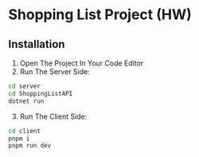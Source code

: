 # Shopping List Project (HW)

## Installation

1. Open The Project In Your Code Editor
2. Run The Server Side:
```bash
cd server
cd ShoppingListAPI
dotnet run
```
3. Run The Client Side:
```bash
cd client
pnpm i
pnpm run dev
```


